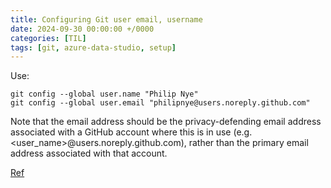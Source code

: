 ```yaml
---
title: Configuring Git user email, username
date: 2024-09-30 00:00:00 +/0000
categories: [TIL]
tags: [git, azure-data-studio, setup]
---
```


Use:

```
git config --global user.name "Philip Nye"
git config --global user.email "philipnye@users.noreply.github.com"
```

Note that the email address should be the privacy-defending email address associated with a GitHub account where this is in use (e.g. <user_name>@users.noreply.github.com), rather than the primary email address associated with that account.

[Ref](https://stackoverflow.com/questions/54876421/make-sure-you-configure-your-user-email-and-user-name-in-git-when-trying-t)
